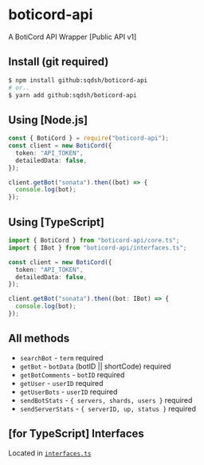 # boticord-api
A BotiCord API Wrapper [Public API v1]

## Install (git required)
```bash
$ npm install github:sqdsh/boticord-api
# or..
$ yarn add github:sqdsh/boticord-api
```

## Using [Node.js]
```ts
const { BotiCord } = require("boticord-api");
const client = new BotiCord({
  token: "API_TOKEN",
  detailedData: false,
});

client.getBot("sonata").then((bot) => {
  console.log(bot);
});

```

## Using [TypeScript]
```ts
import { BotiCord } from "boticord-api/core.ts";
import { IBot } from "boticord-api/interfaces.ts";

const client = new BotiCord({
  token: "API_TOKEN",
  detailedData: false,
});

client.getBot("sonata").then((bot: IBot) => {
  console.log(bot);
});

```

## All methods
* `searchBot` - `term` required
* `getBot` - `botData` (botID || shortCode) required
* `getBotComments` - `botID` required
* `getUser` - `userID` required
* `getUserBots` - `userID` required
* `sendBotStats` - `{ servers, shards, users }` required
* `sendServerStats` - `{ serverID, up, status }` required

## [for TypeScript] Interfaces
Located in [`interfaces.ts`](https://github.com/sqdsh/boticord-api/blob/master/interfaces.ts)